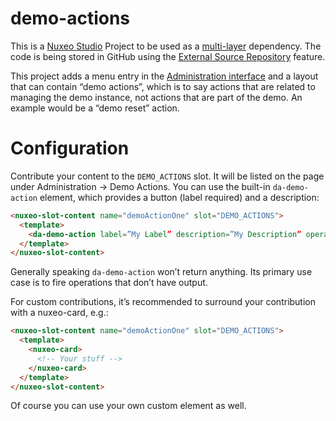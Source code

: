 # demo-actions

This is a [Nuxeo Studio](https://doc.nuxeo.com/n/dqH) Project to be used as a [multi-layer](https://doc.nuxeo.com/n/LVQ) dependency. The code is being stored in GitHub using the [External Source Repository](https://doc.nuxeo.com/n/ZB4) feature.

This project adds a menu entry in the [Administration interface](https://doc.nuxeo.com/userdoc/administration/) and a layout that can contain “demo actions”, which is to say actions that are related to managing the demo instance, not actions that are part of the demo. An example would be a “demo reset” action.

# Configuration

Contribute your content to the `DEMO_ACTIONS` slot. It will be listed on the page under Administration -> Demo Actions. You can use the built-in `da-demo-action` element, which provides a button (label required) and a description:

```HTML
<nuxeo-slot-content name="demoActionOne" slot="DEMO_ACTIONS">
  <template>
    <da-demo-action label=”My Label” description=”My Description” operation="javascript.myopp"></da-demo-action>
  </template>
</nuxeo-slot-content>
```

Generally speaking `da-demo-action` won’t return anything. Its primary use case is to fire operations that don’t have output.

For custom contributions, it’s recommended to surround your contribution with a nuxeo-card, e.g.:

```HTML
<nuxeo-slot-content name="demoActionOne" slot="DEMO_ACTIONS">
  <template>
    <nuxeo-card>
      <!-- Your stuff -->
    </nuxeo-card>
  </template>
</nuxeo-slot-content>
```

Of course you can use your own custom element as well.
